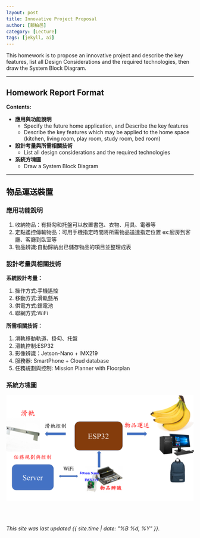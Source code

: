 ```yaml
---
layout: post
title: Innovative Project Proposal
author: [賴柏邑]
category: [Lecture]
tags: [jekyll, ai]
---
```


This homework is to propose an innovative project and describe the key features, list all Design Considerations and the required technologies, then draw the System Block Diagram.

---
## Homework Report Format
**Contents:**<br>
* **應用與功能說明**
  - Specify the future home application, and Describe the key features
  - Describe the key features which may be applied to the home space (kitchen, living room, play room, study room, bed room)
* **設計考量與所需相關技術**
  - List all design considerations and the required technologies
* **系統方塊圖**
  - Draw a System Block Diagram

---
## 物品運送裝置
### 應用功能說明
1. 收納物品：有掛勾和托盤可以放置書包、衣物、用具、電器等
2. 定點遙控傳輸物品：可用手機指定時間將所需物品送達指定位置  ex:廚房到客廳、客廳到臥室等
4. 物品辨識:自動歸納出已儲存物品的項目並整理成表

### 設計考量與相關技術
**系統設計考量：**<br>
1. 操作方式:手機遙控
2. 移動方式:滑軌懸吊
3. 供電方式:鋰電池
4. 聯網方式:WiFi

**所需相關技術：**
1. 滑軌移動軌道、掛勾、托盤
2. 滑軌控制:ESP32
3. 影像辨識：Jetson-Nano + IMX219
4. 服務器: SmartPhone + Cloud database
5. 任務規劃與控制: Mission Planner with Floorplan

### 系統方塊圖
![](https://github.com/phantom3035/MCU-HW/blob/main/images/%E7%A5%9E%E5%A5%87%E6%96%B9%E5%A1%8A%E5%9C%96.png?raw=true)



<br>
<br>

*This site was last updated {{ site.time | date: "%B %d, %Y" }}.*


